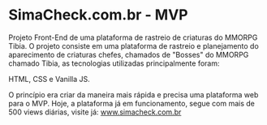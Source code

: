 # SimaCheck.com.br - MVP
 
Projeto Front-End de uma plataforma de rastreio de criaturas do MMORPG Tibia.
O projeto consiste em uma plataforma de rastreio e planejamento do aparecimento de criaturas chefes, chamados de "Bosses" do MMORPG chamado Tibia, as tecnologias utilizadas principalmente foram:

HTML,
CSS e Vanilla JS.

O princípio era criar da maneira mais rápida e precisa uma plataforma web para o MVP.
Hoje, a plataforma já em funcionamento, segue com mais de 500 views diárias, visite já: www.simacheck.com.br
